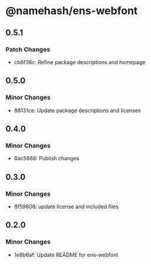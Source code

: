 # @namehash/ens-webfont

## 0.5.1

### Patch Changes

- cb6f36c: Refine package descriptions and homepage

## 0.5.0

### Minor Changes

- 88131ce: Update package descriptions and licenses

## 0.4.0

### Minor Changes

- 6ac5668: Publish changes

## 0.3.0

### Minor Changes

- 6f59606: update license and included files

## 0.2.0

### Minor Changes

- 1e8b6af: Update README for ens-webfont
